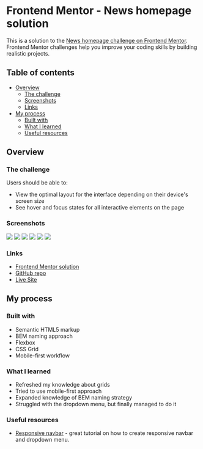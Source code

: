 # Frontend Mentor - News homepage solution

This is a solution to the [News homepage challenge on Frontend Mentor](https://www.frontendmentor.io/challenges/news-homepage-H6SWTa1MFl). Frontend Mentor challenges help you improve your coding skills by building realistic projects.

## Table of contents

- [Overview](#overview)
  - [The challenge](#the-challenge)
  - [Screenshots](#screenshots)
  - [Links](#links)
- [My process](#my-process)
  - [Built with](#built-with)
  - [What I learned](#what-i-learned)
  - [Useful resources](#useful-resources)

## Overview

### The challenge

Users should be able to:

- View the optimal layout for the interface depending on their device's screen size
- See hover and focus states for all interactive elements on the page

### Screenshots

![](./screenshots/screen_pc_1.png)
![](./screenshots/screen_pc_2.png)
![](./screenshots/screen_mobile_1.png)
![](./screenshots/screen_mobile_2.png)
![](./screenshots/screen_mobile_3.png)
![](./screenshots/screen_mobile_menu.png)

### Links

- [Frontend Mentor solution](https://github.com/RoksolanaVeres/news-homepage)
- [GitHub repo](https://github.com/RoksolanaVeres/news-homepage)
- [Live Site](https://roksolanaveres.github.io/news-homepage/)

## My process

### Built with

- Semantic HTML5 markup
- BEM naming approach
- Flexbox
- CSS Grid
- Mobile-first workflow

### What I learned

- Refreshed my knowledge about grids
- Tried to use mobile-first approach
- Expanded knowledge of BEM naming strategy
- Struggled with the dropdown menu, but finally managed to do it

### Useful resources

- [Responsive navbar](https://www.youtube.com/watch?v=GdrbE-s5DgQ&ab_channel=WebDevCreative) - great tutorial on how to create responsive navbar and dropdown menu.

